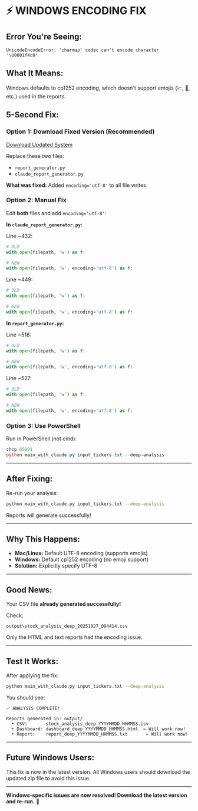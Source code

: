 # ⚡ WINDOWS ENCODING FIX

## Error You're Seeing:

```
UnicodeEncodeError: 'charmap' codec can't encode character '\U0001f4c8'
```

## What It Means:

Windows defaults to cp1252 encoding, which doesn't support emojis (📈, 🤖, etc.) used in the reports.

## 5-Second Fix:

### Option 1: Download Fixed Version (Recommended)

[Download Updated System](computer:///mnt/user-data/outputs/stock-analysis-system.zip)

Replace these two files:
- `report_generator.py`
- `claude_report_generator.py`

**What was fixed:** Added `encoding='utf-8'` to all file writes.

### Option 2: Manual Fix

Edit **both** files and add `encoding='utf-8'`:

**In `claude_report_generator.py`:**

Line ~432:
```python
# OLD
with open(filepath, 'w') as f:

# NEW
with open(filepath, 'w', encoding='utf-8') as f:
```

Line ~449:
```python
# OLD
with open(filepath, 'w') as f:

# NEW  
with open(filepath, 'w', encoding='utf-8') as f:
```

**In `report_generator.py`:**

Line ~516:
```python
# OLD
with open(filepath, 'w') as f:

# NEW
with open(filepath, 'w', encoding='utf-8') as f:
```

Line ~527:
```python
# OLD
with open(filepath, 'w') as f:

# NEW
with open(filepath, 'w', encoding='utf-8') as f:
```

### Option 3: Use PowerShell

Run in PowerShell (not cmd):
```powershell
chcp 65001
python main_with_claude.py input_tickers.txt --deep-analysis
```

---

## After Fixing:

Re-run your analysis:
```bash
python main_with_claude.py input_tickers.txt --deep-analysis
```

Reports will generate successfully!

---

## Why This Happens:

- **Mac/Linux:** Default UTF-8 encoding (supports emojis)
- **Windows:** Default cp1252 encoding (no emoji support)
- **Solution:** Explicitly specify UTF-8

---

## Good News:

Your CSV file **already generated successfully!** 

Check:
```
output\stock_analysis_deep_20251027_094414.csv
```

Only the HTML and text reports had the encoding issue.

---

## Test It Works:

After applying the fix:
```bash
python main_with_claude.py input_tickers.txt --deep-analysis
```

You should see:
```
✅ ANALYSIS COMPLETE!

Reports generated in: output/
  • CSV:       stock_analysis_deep_YYYYMMDD_HHMMSS.csv
  • Dashboard: dashboard_deep_YYYYMMDD_HHMMSS.html  ← Will work now!
  • Report:    report_deep_YYYYMMDD_HHMMSS.txt       ← Will work now!
```

---

## Future Windows Users:

This fix is now in the latest version. All Windows users should download the updated zip file to avoid this issue.

---

**Windows-specific issues are now resolved! Download the latest version and re-run.** 🚀
